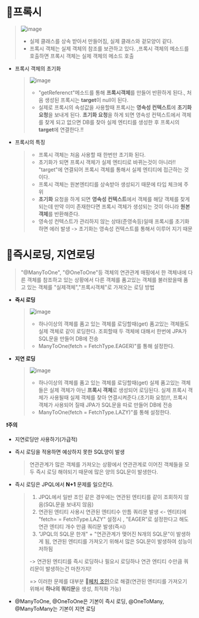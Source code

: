📌**프록시**
==========================
> ![image](https://user-images.githubusercontent.com/96917871/178739538-1c66ab0e-c996-4504-b9ca-5e6e2ba4ab51.png)
> * 실제 클래스를 상속 받아서 만들어짐, 실제 클래스와 겉모양이 같다.
> * 프록시 객체는 실제 객체의 참조를 보관하고 있다. ,프록시 객체의 메소드를 호출하면 프록시 객체는 실제 객체의 메소드 호출

* 프록시 객체의 초기화
  > ![image](https://user-images.githubusercontent.com/96917871/178740019-cb47afa2-ad08-44c1-b4bd-4c16487e5140.png)
  > 
  > * "getReferenct"메소드를 통해 **프록시객체**를 만들어 반환하게 된다., 처음 생성된 프록시는 **target**이 null이 된다.
  > * 실제로 프록시의 속성값을 사용할때 프록시는 **영속성 컨텍스트**에 **초기화 요청**을 보내게 된다. **초기화 요청**을 하게 되면 영속성 컨텍스트에서 객체를 찾게 되고 없으면 
  > DB를 찾아 실제 엔티티를 생성한 후 프록시의 **target**에 연결한다.!!

* 프록시의 특징
  > * 프록시 객체는 처음 사용할 때 한번만 초기화 된다.
  > * 초기화가 되면 프록시 객체가 실제 엔티티로 바뀌는것이 아니라!! "target"에 연결되어 프록시 객체를 통해서 실제 엔티티에 접근하는 것이다.
  > * 프록시 객체는 원본엔티티를 상속받아 생성되기 때문에 타입 체크에 주위
  > * **초기화** 요청을 하게 되면 **영속성 컨텍스트**에서 객체를 해당 객체를 찾게 되는데 만약 이미 존재한다면 프록시 객체가 생성되는 것이 아니라 **원본 객체**를 반환해준다.
  > * 영속성 컨텍스트가 관리하지 않는 상태(준영속등)일때 프록시를 초기화하면 에러 발생 -> 초기화는 영속성 컨텍스트를 통해서 이루어 지기 때문



📌**즉시로딩, 지연로딩**
================================
> "@ManyToOne", "@OneToOne"등 객체의 연관관계 매핑에서 한 객체내에 다른 객체를 참조하고 있는 상황에서 다른 객체를 품고있는 객체를 불러왔을때 품고 있는 객체를 "실제객체","프록시객체"로 가져오는 로딩 방법

* **즉시 로딩**
  > ![image](https://user-images.githubusercontent.com/96917871/178743168-3390a825-a8cb-40be-b751-47de9ad06003.png)
  > * 하나이상의 객체를 품고 있는 객체를 로딩할때(get) 품고있는 객체들도 실제 객체로 같이 로딩한다. 조회할때 두 객체에 대해서 한번에 JPA가 SQL문을 만들어 DB에 전송 
  > * ManyToOne(fetch = FetchType.EAGER)"를 통해 설정한다.

* **지연 로딩**
  > ![image](https://user-images.githubusercontent.com/96917871/178744696-4deae1a1-5a18-4168-acec-6bf04fa10016.png)
  > 
  > * 하나이상의 객체를 품고 있는 객체를 로딩할때(get) 실제 품고있는 객체들은 실제 객체가 아닌 **프록시 객체**로 생성되어 로딩된다. 실제 프록시 객체가 사용될때 실제 객체를 찾아 연결시켜준다.(초기화 요청)!!, 프록시 객체가 사용되어 질때 JPA가 SQL문을 따로 만들어 DB에 전송 
  > *  ManyToOne(fetch = FetchType.LAZY)"를 통해 설정한다.

**❗주의**
  * 지연로딩만 사용하기(가급적)
  * 즉시 로딩을 적용하면 예상하지 못한 SQL양이 발생 
    > 연관관계가 많은 객체를 가져오는 상황에서 연관관계로 이어진 객체들을 모두 즉시 로딩 해야되기 때문에 많은 양의 SQL문이 발생한다.
  * 즉시 로딩은 JPQL에서 **N+1** 문제를 일으킨다.
    > 1. JPQL에서 일반 조인 같은 경우에는 연관된 엔티티를 같이 조회하지 않음(SQL문을 보내지 않음)
    > 2. 연관된 엔티티 사용시 연관된 엔티티수 만틈 쿼리문 발생 <- 엔티티에 "fetch= = FetchType.LAZY" 설정시 , "EAGER"로 설정한다고 해도 연관 엔티티 개수 만큼 쿼리문 발생(즉시) 
    > 3. "JPQL의 SQL문 한개" + "연관관계가 맺어진 N개의 SQL문"이 발생하게 됨, 연관된 엔티티를 가져오기 위해서 많은 SQL문이 발생하여 성능이 저하됨 
    > 
    >   -> 연관된 엔티티를 즉시 로딩하나 필요시 로딩하나 연관 엔티티 수만큼 쿼리문이 발생하는건 마찬가지!
    >   
    >   => 이러한 문제를 대부분 🔎[페치 조인](https://github.com/BonSik-Koo/Spring_study/blob/main/basic/Jpa/%ED%8E%98%EC%B9%98%20%EC%A1%B0%EC%9D%B8.md)으로 해결(연관된 엔티티를 가져오기 위해서 **하나의 쿼리문**을 생성, 최적화 가능)
   
  * @ManyToOne, @OneToOne은 기본이 즉시 로딩, @OneToMany, @ManyToMany는 기본이 지연 로딩



  
